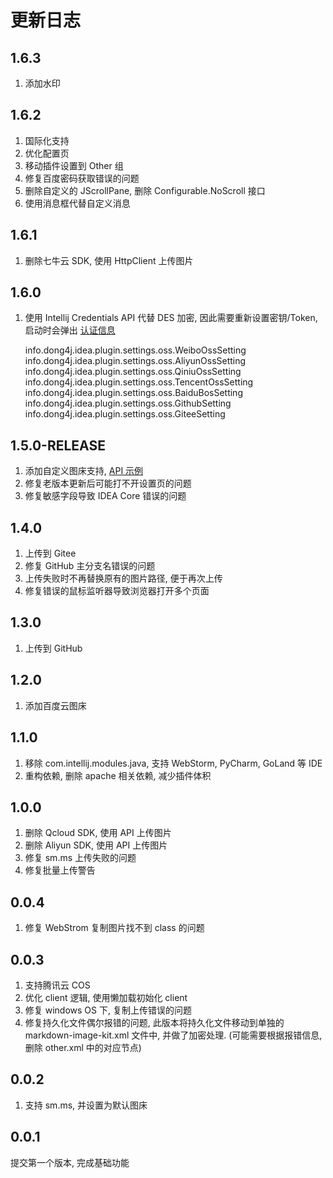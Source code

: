 # 更新日志

## 1.6.3

1. 添加水印

## 1.6.2

1. 国际化支持
2. 优化配置页
3. 移动插件设置到 Other 组
4. 修复百度密码获取错误的问题
5. 删除自定义的 JScrollPane, 删除 Configurable.NoScroll 接口
6. 使用消息框代替自定义消息

## 1.6.1

1. 删除七牛云 SDK, 使用 HttpClient 上传图片

## 1.6.0

1. 使用 Intellij Credentials API 代替 DES 加密, 因此需要重新设置密钥/Token,
   启动时会弹出 [认证信息](https://gitee.com/dong4j/idea-plugin-dev/raw/master/docs/product/imgs/MIK-C8LUI4.png)

   info.dong4j.idea.plugin.settings.oss.WeiboOssSetting info.dong4j.idea.plugin.settings.oss.AliyunOssSetting
   info.dong4j.idea.plugin.settings.oss.QiniuOssSetting info.dong4j.idea.plugin.settings.oss.TencentOssSetting
   info.dong4j.idea.plugin.settings.oss.BaiduBosSetting info.dong4j.idea.plugin.settings.oss.GithubSetting
   info.dong4j.idea.plugin.settings.oss.GiteeSetting

## 1.5.0-RELEASE

1. 添加自定义图床支持, <a href="https://github.com/dong4j/mik-help">API 示例</a>
2. 修复老版本更新后可能打不开设置页的问题
3. 修复敏感字段导致 IDEA Core 错误的问题

## 1.4.0

1. 上传到 Gitee
2. 修复 GitHub 主分支名错误的问题
3. 上传失败时不再替换原有的图片路径, 便于再次上传
4. 修复错误的鼠标监听器导致浏览器打开多个页面

## 1.3.0

1. 上传到 GitHub

## 1.2.0

1. 添加百度云图床

## 1.1.0

1. 移除 com.intellij.modules.java, 支持 WebStorm, PyCharm, GoLand 等 IDE
2. 重构依赖, 删除 apache 相关依赖, 减少插件体积

## 1.0.0

1. 删除 Qcloud SDK, 使用 API 上传图片
2. 删除 Aliyun SDK, 使用 API 上传图片
3. 修复 sm.ms 上传失败的问题
4. 修复批量上传警告

## 0.0.4

1. 修复 WebStrom 复制图片找不到 class 的问题

## 0.0.3

1. 支持腾讯云 COS
2. 优化 client 逻辑, 使用懒加载初始化 client
3. 修复 windows OS 下, 复制上传错误的问题
4. 修复持久化文件偶尔报错的问题, 此版本将持久化文件移动到单独的 markdown-image-kit.xml 文件中, 并做了加密处理. (可能需要根据报错信息, 删除 other.xml 中的对应节点)

## 0.0.2

1. 支持 sm.ms, 并设置为默认图床

## 0.0.1

提交第一个版本, 完成基础功能